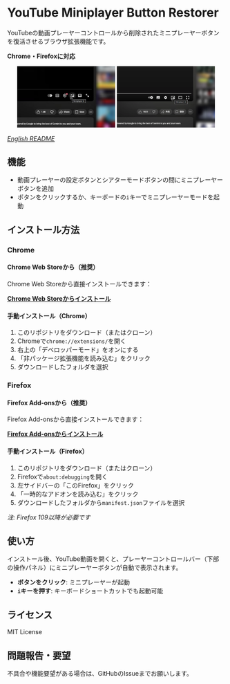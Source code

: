 # YouTube Miniplayer Button Restorer

YouTubeの動画プレーヤーコントロールから削除されたミニプレーヤーボタンを復活させるブラウザ拡張機能です。

**Chrome・Firefoxに対応**

<p align="center">
  <img src="screenshot_new_ui.png" alt="New UI Screenshot" width="45%">
  <img src="screenshot_old_ui.png" alt="Old UI Screenshot" width="45%">
</p>

*[English README](README.md)*

## 機能

- 動画プレーヤーの設定ボタンとシアターモードボタンの間にミニプレーヤーボタンを追加
- ボタンをクリックするか、キーボードの`i`キーでミニプレーヤーモードを起動

## インストール方法

### Chrome

#### Chrome Web Storeから（推奨）

Chrome Web Storeから直接インストールできます：

**[Chrome Web Storeからインストール](https://chromewebstore.google.com/detail/youtube-miniplayer-button/bfbihleaagnbgnoapdlabkgmenedkopf)**

#### 手動インストール（Chrome）

1. このリポジトリをダウンロード（またはクローン）
2. Chromeで`chrome://extensions/`を開く
3. 右上の「デベロッパーモード」をオンにする
4. 「非パッケージ拡張機能を読み込む」をクリック
5. ダウンロードしたフォルダを選択

### Firefox

#### Firefox Add-onsから（推奨）

Firefox Add-onsから直接インストールできます：

**[Firefox Add-onsからインストール](https://addons.mozilla.org/addon/yt-miniplayer-button-restorer/)**

#### 手動インストール（Firefox）

1. このリポジトリをダウンロード（またはクローン）
2. Firefoxで`about:debugging`を開く
3. 左サイドバーの「このFirefox」をクリック
4. 「一時的なアドオンを読み込む」をクリック
5. ダウンロードしたフォルダから`manifest.json`ファイルを選択

*注: Firefox 109以降が必要です*

## 使い方

インストール後、YouTube動画を開くと、プレーヤーコントロールバー（下部の操作パネル）にミニプレーヤーボタンが自動で表示されます。

- **ボタンをクリック**: ミニプレーヤーが起動
- **`i`キーを押す**: キーボードショートカットでも起動可能

## ライセンス

MIT License

## 問題報告・要望

不具合や機能要望がある場合は、GitHubのIssueまでお願いします。
